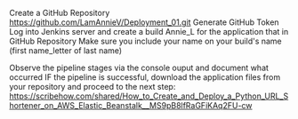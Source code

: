 Create a GitHub Repository https://github.com/LamAnnieV/Deployment_01.git
Generate GitHub Token
Log into Jenkins server and create a build Annie_L for the application that in GitHub Repository
Make sure you include your name on your build's name (first name_letter of last name)




Observe the pipeline stages via the console ouput and document what occurred
IF the pipeline is successful, download the application files from your repository and proceed to the next step: https://scribehow.com/shared/How_to_Create_and_Deploy_a_Python_URL_Shortener_on_AWS_Elastic_Beanstalk__MS9pB8lfRaGFiKAq2FU-cw
